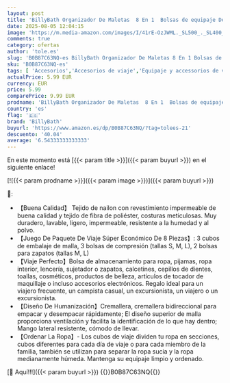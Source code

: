 ```yaml
---
layout: post
title: 'BillyBath Organizador De Maletas  8 En 1  Bolsas de equipaje De Viaje Para Zapatos Ropa Interior Cosméticos  Gris '
date: 2025-08-05 12:04:15
image: 'https://m.media-amazon.com/images/I/41rE-OzJWML._SL500_._SL400_.jpg'
comments: true
category: ofertas
author: 'tole.es'
slug: 'B0B87C63NQ-es BillyBath Organizador De Maletas 8 En 1 Bolsas de equipaje...'
sku: 'B0B87C63NQ-es'
tags: [ 'Accesorios','Accesorios de viaje','Equipaje y accessorios de viaje','Moda','Organizadores para maletas','billybath','zapatos','🇪🇸', ]
actualPrice: 5.99 EUR
currency: EUR
price: 5.99
comparePrice: 9.99 EUR
prodname: 'BillyBath Organizador De Maletas  8 En 1  Bolsas de equipaje De Viaje Para Zapatos Ropa Interior Cosméticos  Gris '
country: 'es'
flag: '🇪🇸'
brand: 'BillyBath'
buyurl: 'https://www.amazon.es/dp/B0B87C63NQ/?tag=tolees-21'
descuento: '40.04'
average: '6.54333333333333'
---
```


En este momento está [{{< param title >}}]({{< param buyurl >}}) en el siguiente enlace!

[![{{< param prodname >}}]({{< param image >}})]({{< param buyurl >}})

🔎:

- 【Buena Calidad】 Tejido de nailon con revestimiento impermeable de buena calidad y tejido de fibra de poliéster, costuras meticulosas. Muy duradero, lavable, ligero, impermeable, resistente a la humedad y al polvo.
- 【Juego De Paquete De Viaje Súper Económico De 8 Piezas】: 3 cubos de embalaje de malla, 3 bolsas de compresión (tallas S, M, L), 2 bolsas para zapatos (tallas M, L)
- 【Viaje Perfecto】Bolsa de almacenamiento para ropa, pijamas, ropa interior, lencería, sujetador o zapatos, calcetines, cepillos de dientes, toallas, cosméticos, productos de belleza, artículos de tocador de maquillaje o incluso accesorios electrónicos. Regalo ideal para un viajero frecuente, un campista casual, un excursionista, un viajero o un excursionista.
- 【Diseño De Humanización】Cremallera, cremallera bidireccional para empacar y desempacar rápidamente; El diseño superior de malla proporciona ventilación y facilita la identificación de lo que hay dentro; Mango lateral resistente, cómodo de llevar.
- 【Ordenar La Ropa】- Los cubos de viaje dividen tu ropa en secciones, cubos diferentes para cada día de viaje o para cada miembro de la familia, también se utilizan para separar la ropa sucia y la ropa medianamente húmeda. Mantenga su equipaje limpio y ordenado.

[🛒 Aquí!!!]({{< param buyurl >}})
{{<world>}}B0B87C63NQ{{</world>}}
